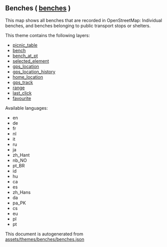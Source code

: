 [//]: # (WARNING: this file is automatically generated. Please find the sources at the bottom and edit those sources)

 Benches ( [benches](https://mapcomplete.org/benches) ) 
--------------------------------------------------------



This map shows all benches that are recorded in OpenStreetMap: Individual benches, and benches belonging to public transport stops or shelters.

This theme contains the following layers:



  - [picnic_table](../Layers/picnic_table.md)
  - [bench](../Layers/bench.md)
  - [bench_at_pt](../Layers/bench_at_pt.md)
  - [selected_element](../Layers/selected_element.md)
  - [gps_location](../Layers/gps_location.md)
  - [gps_location_history](../Layers/gps_location_history.md)
  - [home_location](../Layers/home_location.md)
  - [gps_track](../Layers/gps_track.md)
  - [range](../Layers/range.md)
  - [last_click](../Layers/last_click.md)
  - [favourite](../Layers/favourite.md)


Available languages:



  - en
  - de
  - fr
  - nl
  - it
  - ru
  - ja
  - zh_Hant
  - nb_NO
  - pt_BR
  - id
  - hu
  - ca
  - es
  - zh_Hans
  - da
  - pa_PK
  - cs
  - eu
  - pl
  - pt
 

This document is autogenerated from [assets/themes/benches/benches.json](https://github.com/pietervdvn/MapComplete/blob/develop/assets/themes/benches/benches.json)
